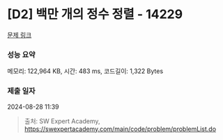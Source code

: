 # [D2] 백만 개의 정수 정렬 - 14229 

[문제 링크](https://swexpertacademy.com/main/code/problem/problemDetail.do?contestProbId=AX_Y-4T6-yoDFAVy) 

### 성능 요약

메모리: 122,964 KB, 시간: 483 ms, 코드길이: 1,322 Bytes

### 제출 일자

2024-08-28 11:39



> 출처: SW Expert Academy, https://swexpertacademy.com/main/code/problem/problemList.do
